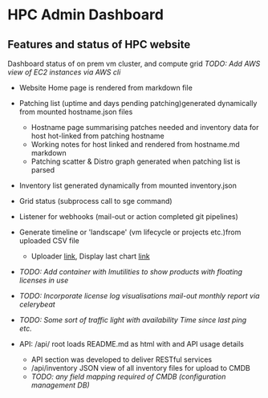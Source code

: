 # HPC Admin Dashboard

## Features and status of HPC website

Dashboard status of on prem vm cluster, and compute grid
*TODO: Add AWS view of EC2 instances via AWS cli*

- Website Home page is rendered from markdown file
- Patching list (uptime and days pending patching)generated dynamically from mounted hostname.json files
  - Hostname page summarising patches needed and inventory data for host hot-linked from patching hostname
  - Working notes for host linked and rendered from hostname.md markdown
  - Patching scatter & Distro graph generated when patching list is parsed
- Inventory list generated dynamically from mounted inventory.json
- Grid status (subprocess call to sge command)
- Listener for webhooks (mail-out or action completed git pipelines)
- Generate timeline or 'landscape' (vm lifecycle or projects etc.)from uploaded CSV file
  - Uploader [link](./timeline_upload), Display last chart [link](./timeline)
- *TODO: Add container with lmutilities to show products with floating licenses in use*
- *TODO: Incorporate license log visualisations mail-out monthly report via celerybeat*
- *TODO: Some sort of traffic light with availability Time since last ping etc.*

- API: /api/ root loads README.md as html with and API usage details
  - API section was developed to deliver RESTful services
  - /api/inventory JSON view of all inventory files for upload to CMDB
  - *TODO: any field mapping required of CMDB (configuration management DB)*
